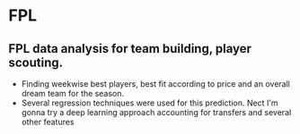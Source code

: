 # FPL
## FPL data analysis for team building, player scouting.
- Finding weekwise best players, best fit according to price and an overall dream team for the season.
- Several regression techniques were used for this prediction. Nect I'm gonna try a deep learning approach accounting for transfers and several other features
